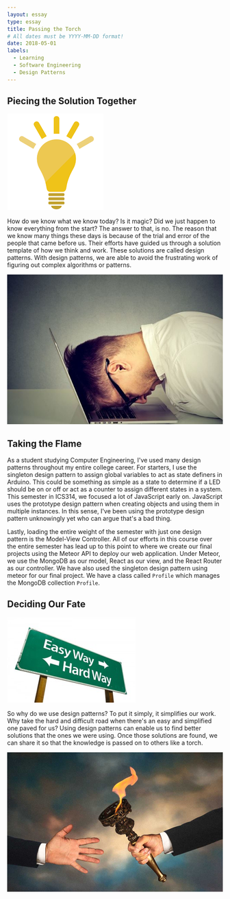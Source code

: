 ```yaml
---
layout: essay
type: essay
title: Passing the Torch
# All dates must be YYYY-MM-DD format!
date: 2018-05-01
labels:
  - Learning
  - Software Engineering
  - Design Patterns
---
```


## Piecing the Solution Together

<img class="ui medium right floated rounded image" src="../images/lightbulb.png">

How do we know what we know today? Is it magic? Did we just happen to know everything from the start? The answer to that, is no. The reason that we know many things these days is because of the trial and error of the people that came before us. Their efforts have guided us through a solution template of how we think and work. These solutions are called design patterns. With design patterns, we are able to avoid the frustrating work of figuring out complex algorithms or patterns. 

<img class="ui medium right floated rounded image" src="../images/Frustrated-again-636x440.jpg">

## Taking the Flame

As a student studying Computer Engineering, I've used many design patterns throughout my entire college career. For starters, I use the singleton design pattern to assign global variables to act as state definers in Arduino. This could be something as simple as a state to determine if a LED should be on or off or act as a counter to assign different states in a system. This semester in ICS314, we focused a lot of JavaScript early on. JavaScript uses the prototype design pattern when creating objects and using them in multiple instances. In this sense, I've been using the prototype design pattern unknowingly yet who can argue that's a bad thing. 

Lastly, loading the entire weight of the semester with just one design pattern is the Model-View Controller. All of our efforts in this course over the entire semester has lead up to this point to where we create our final projects using the Meteor API to deploy our web application. Under Meteor, we use the MongoDB as our model, React as our view, and the React Router as our controller. We have also used the singleton design pattern using meteor for our final project. We have a class called ```Profile``` which manages the MongoDB collection ```Profile```.

## Deciding Our Fate

<img class="ui medium right floated rounded image" src="../images/easy_way_300x199.jpg">

So why do we use design patterns? To put it simply, it simplifies our work. Why take the hard and difficult road when there's an easy and simplified one paved for us? Using design patterns can enable us to find better solutions that the ones we were using. Once those solutions are found, we can share it so that the knowledge is passed on to others like a torch.

<img class="ui image" src="../images/bs_passing_the_torch.jpg">
